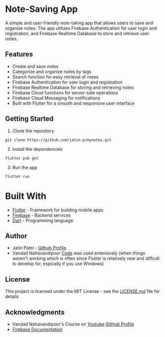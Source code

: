 # Note-Saving App

A simple and user-friendly note-taking app that allows users to save and organize notes. The app utilizes Firebase Authentication for user login and registration, and Firebase Realtime Database to store and retrieve user notes.

## Features
- Create and save notes
- Categorize and organize notes by tags
- Search function for easy retrieval of notes
- Firebase Authentication for user login and registration
- Firebase Realtime Database for storing and retrieving notes
- Firebase Cloud functions for server-side operations
- Firebase Cloud Messaging for notifications
- Built with Flutter for a smooth and responsive user interface

## Getting Started

1. Clone the repository
```
git clone https://github.com/jatin-p/mynotes.git
```

2. Install the dependencies
```
flutter pub get
```

3. Run the app
```
flutter run
```

# Built With
- [Flutter](https://flutter.dev/) - Framework for building mobile apps
- [Firebase](https://firebase.google.com/) - Backend services
- [Dart](https://dart.dev/) - Programming language

## Author

* Jatin Patel - [Github Profile](https://github.com/jatin-p)
* Vandad Nahavandipoor [Code](https://github.com/vandadnp/mynotes-course) was used extensively (when things weren't working which is often since Flutter is relatively new and diffcult to develop for, espically if you use Windows)

## License

This project is licensed under the MIT License - see the [LICENSE.md](LICENSE.md) file for details

## Acknowledgments

* Vandad Nahavandipoor's Course on [Youtube](https://youtu.be/VPvVD8t02U8) [GitHub Profile](https://github.com/vandadnp)
* [Firebase Documentation](https://firebase.google.com/docs/flutter/setup?platform=ios#available-plugins)
